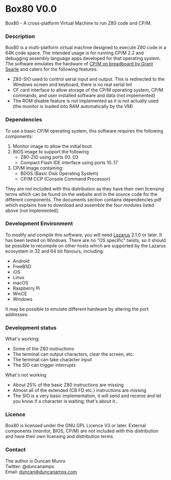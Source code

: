 # Box80 V0.0
Box80 - A cross-platform Virtual Machine to run Z80 code and CP/M.

### Description
Box80 is a multi-platform virtual machine designed to execute Z80 code in a 64K code space. The intended usage is for running CP/M 2.2 and debugging assembly language apps developed for that operating system.
The software emulates the hardware of [CP/M on breadboard by Grant Searle](http://searle.x10host.com/cpm/index.html) and caters for the following features:
* Z80-SIO used to control serial input and output. This is redirected to the Windows screen and keyboard, there is no real serial linl
* CF card interface to allow storage of the CP/M operating system, CP/M commands, and user installed software and data (not implemented)
* The ROM disable feature is not implemented as it is not actually used (the monitor is loaded into RAM automatically by the VM)

### Dependencies
To use a basic CP/M operating system, this software requires the following components:

1. Monitor image to allow the initial boot
2. BIOS image to support the following
	* Z80-ZIO using ports $00..$03
	* Compact Flash IDE interface using ports $10..$17
3. CP/M image containing:
    * BDOS (Basic Disk Operating System)
    * CP/M CCP (Console Command Processor)

They are not included with this distribution as they have their own licensing terms which can be found on the website and in the source code
for the different components. The documents section contains dependencies.pdf which explains how to download and assemble the four modules listed
above (not implemented).

### Development Environment
To modify and compile this software, you will need [Lazarus](https://www.lazarus-ide.org/index.php?page=downloads) 2.1.0 or later. It has been
tested on Windows. There are no "OS specific" twists, so it should be possible to recompile on other hosts
which are supported by the Lazarus ecosystem in 32 and 64 bit flavours, including:

* Android
* FreeBSD
* iOS
* Linux
* macOS
* Raspberry Pi
* WinCE
* Windows

It may be possible to emulate different hardware by altering the port addresses.

### Development status
What's working:
* Some of the Z80 instructions
* The terminal can output characters, clear the screen, etc.
* The terminal can take character input
* The SIO can trigger interrupts

What's not working
* About 25% of the basic Z80 instructions are missing
* Almost all of the extended (CB FD etc.) instructions are missing
* The SIO is a very basic implementation, it will send and receive and let you know if a character is waiting; that's about it..

### Licence
Box80 is licensed under the GNU GPL Licence V3 or later. External components (monitor, BIOS, CP/M) are not included with this distribution
and have their own licensing and distribution terms. 

### Contact
The author is Duncan Munro  
Twitter: @duncanamps  
Email: duncan@duncanamps.com  
